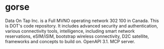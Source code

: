# gorse
Data On Tap Inc. is a Full MVNO operating network 302 100 in Canada. This is DOT's code repository. It includes advanced security and authentication, various connectivity tools, intelligence, including smart network reservations, eSIM/iSIM, bootstrap wireless connectivity, D2C satellite, frameworks and concepts to build on. OpenAPI 3.1. MCP server.
